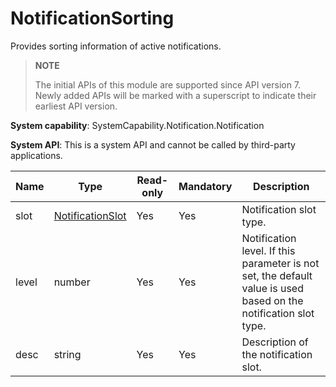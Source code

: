 # NotificationSorting

Provides sorting information of active notifications.

> **NOTE**
>
> The initial APIs of this module are supported since API version 7. Newly added APIs will be marked with a superscript to indicate their earliest API version.

**System capability**: SystemCapability.Notification.Notification

**System API**: This is a system API and cannot be called by third-party applications.

| Name                | Type                 | Read-only| Mandatory| Description                                      |
| -------------------- | --------------------- | ---- | --- | ------------------------------------------ |
| slot                 | [NotificationSlot](js-apis-inner-notification-notificationSlot.md) | Yes | Yes | Notification slot type.                                  |
| level                | number                | Yes | Yes | Notification level. If this parameter is not set, the default value is used based on the notification slot type.|
| desc                 | string                | Yes | Yes | Description of the notification slot.                          |
